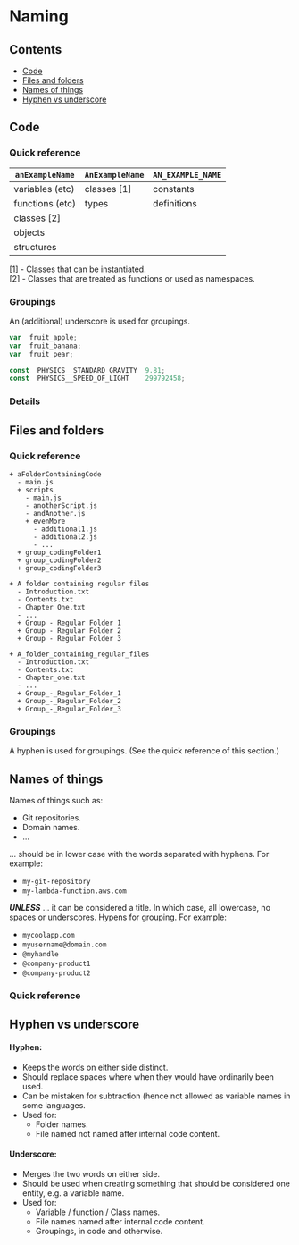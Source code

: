 # Naming

## Contents

  * [Code](#code)
  * [Files and folders](#files-and-folders)
  * [Names of things](#names-of-things)
  * [Hyphen vs underscore](#hyphen-vs-underscore)

## Code

### Quick reference

| `anExampleName`   | `AnExampleName`   | `AN_EXAMPLE_NAME` |
| ----------------- | ----------------- | ----------------- |
| variables (etc)   | classes [1]       | constants         |
| functions (etc)   | types             | definitions       |
| classes [2]       |                   |                   |
| objects           |                   |                   |
| structures        |                   |                   |

[1] - Classes that can be instantiated.  
[2] - Classes that are treated as functions or used as namespaces.

### Groupings

An (additional) underscore is used for groupings.

```javascript
var  fruit_apple;
var  fruit_banana;
var  fruit_pear;

const  PHYSICS__STANDARD_GRAVITY  9.81;
const  PHYSICS__SPEED_OF_LIGHT    299792458;
```

### Details

## Files and folders

### Quick reference

```
+ aFolderContainingCode
  - main.js
  + scripts
    - main.js
    - anotherScript.js
    - andAnother.js
    + evenMore
      - additional1.js
      - additional2.js
      - ...
  + group_codingFolder1
  + group_codingFolder2
  + group_codingFolder3

+ A folder containing regular files
  - Introduction.txt
  - Contents.txt
  - Chapter One.txt
  - ...
  + Group - Regular Folder 1
  + Group - Regular Folder 2
  + Group - Regular Folder 3
  
+ A_folder_containing_regular_files
  - Introduction.txt
  - Contents.txt
  - Chapter_one.txt
  - ...
  + Group_-_Regular_Folder_1
  + Group_-_Regular_Folder_2
  + Group_-_Regular_Folder_3
```
### Groupings

A hyphen is used for groupings. (See the quick reference of this section.)

## Names of things

Names of things such as:

- Git repositories.
- Domain names.
- ...

... should be in lower case with the words separated with hyphens. For example:

- `my-git-repository`
- `my-lambda-function.aws.com`

__*UNLESS*__ ... it can be considered a title. In which case, all lowercase, no spaces or underscores. Hypens for grouping. For example:

- `mycoolapp.com`
- `myusername@domain.com`
- `@myhandle`
- `@company-product1`
- `@company-product2`

### Quick reference

## Hyphen vs underscore

#### Hyphen:

- Keeps the words on either side distinct.
- Should replace spaces where when they would have ordinarily been used.
- Can be mistaken for subtraction (hence not allowed as variable names in some languages.
- Used for:
  - Folder names.
  - File named not named after internal code content.

#### Underscore:

- Merges the two words on either side.
- Should be used when creating something that should be considered one entity, e.g. a variable name.
- Used for:
  - Variable / function / Class names.
  - File names named after internal code content.
  - Groupings, in code and otherwise.
